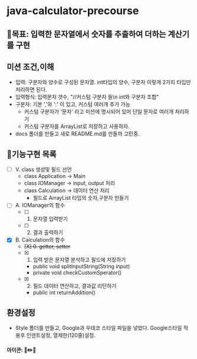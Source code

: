 # java-calculator-precourse


## 🎯목표: 입력한 문자열에서 숫자를 추출하여 더하는 계산기를 구현
## 미션 조건,이해
- 입력: 구분자와 양수로 구성된 문자열. int타입의 양수, 구분자 이렇게 2가지 타입만 처리하면 된다.
- 입력형식: 입력문자 갯수, "//커스텀 구분자 들\n int와 구분자 조합"
- 구분자: 기본 ','와 ':' 이 있고, 커스텀 여러개 추가 가능
    - 커스텀 구분자가 '문자' 라고 미션에 명시되어 있어 단일 문자로 여러개 처리하기
    - 커스텀 구분자를 ArrayList로 저장하고 사용하자.
- docs 폴더를 만들고 새로 README.md를 만들까 고민중.

## 🚀기능구현 목록
- [ ] V. class 생성및 필드 선언
    - class Application -> Main
    - class IOManager -> input, output 처리
    - class Calculation -> 데이터 연산 처리
        - 필드로 ArrayList 타입의 숫자,구분자 만들기
- [ ] A. IOManager의 함수 
    - [ ] 1. 문자열 입력받기
    - [ ] 2. 결과 출력하기
- [X] B. Calculation의 함수
    - ~~[X] 0. getter, setter~~
    - [X] 1. 입력 받은 문자열 분석하고 필드에 저장하기
        - public void splitInputString(String input)
        - private void checkCustomSperator()
    - [X] 2. 필드 데이터 연산하고, 결과값 리턴하기
        - public int returnAddition()

## 환경설정
- Style 폴더를 만들고, Google과 우테코 스타일 파일을 넣었다. Google스타일 적용후 인덴트설정, 열제한(120줄)설정.


#### 아이콘: 📮✏️🎯